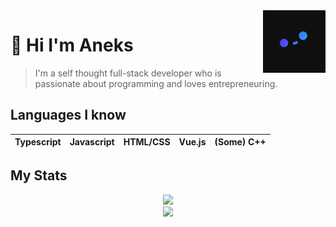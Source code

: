 <img src="Pfp_small.png" align="right" width="100px" height="100px"/>

# 🍙 Hi I'm Aneks

> I'm a self thought full-stack developer who is passionate about programming and loves entrepreneuring.

## Languages I know
| Typescript | Javascript | HTML/CSS | Vue.js | (Some) C++ |
|----------|----------|----------|----------|----------|

## My Stats

<p align="center">
  <img src="https://github-readme-stats.vercel.app/api?username=Aneks1&theme=nightowl"/>
  <br>
  <img src="https://github-readme-stats.vercel.app/api/top-langs/?username=Aneks1&theme=nightowl"/>
</p>
